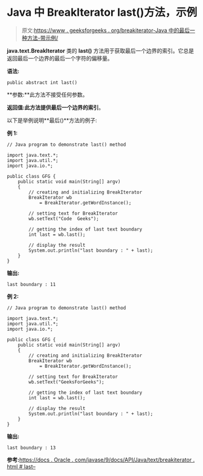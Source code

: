 # Java 中 BreakIterator last()方法，示例

> 原文:[https://www . geeksforgeeks . org/breakiterator-Java 中的最后一种方法-带示例/](https://www.geeksforgeeks.org/breakiterator-last-method-in-java-with-examples/)

**java.text.BreakIterator** 类的 **last()** 方法用于获取最后一个边界的索引。它总是返回最后一个边界的最后一个字符的偏移量。

**语法:**

```
public abstract int last()
```

**参数:**此方法不接受任何参数。

**返回值:**此方法提供最后一个边界的**索引**。

以下是举例说明**最后()**方法的例子:

**例 1:**

```
// Java program to demonstrate last() method

import java.text.*;
import java.util.*;
import java.io.*;

public class GFG {
    public static void main(String[] argv)
    {
        // creating and initializing BreakIterator
        BreakIterator wb
            = BreakIterator.getWordInstance();

        // setting text for BreakIterator
        wb.setText("Code  Geeks");

        // getting the index of last text boundary
        int last = wb.last();

        // display the result
        System.out.println("last boundary : " + last);
    }
}
```

**输出:**

```
last boundary : 11

```

**例 2:**

```
// Java program to demonstrate last() method

import java.text.*;
import java.util.*;
import java.io.*;

public class GFG {
    public static void main(String[] argv)
    {
        // creating and initializing BreakIterator
        BreakIterator wb
            = BreakIterator.getWordInstance();

        // setting text for BreakIterator
        wb.setText("GeeksForGeeks");

        // getting the index of last text boundary
        int last = wb.last();

        // display the result
        System.out.println("last boundary : " + last);
    }
}
```

**输出:**

```
last boundary : 13

```

**参考:**[https://docs . Oracle . com/javase/9/docs/API/Java/text/breakiterator . html # last–](https://docs.oracle.com/javase/9/docs/api/java/text/BreakIterator.html#last--)